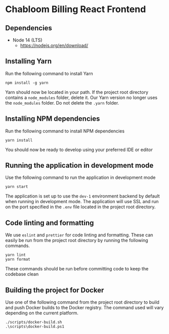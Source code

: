 # Chabloom Billing React Frontend

## Dependencies

* Node 14 (LTS)
    * https://nodejs.org/en/download/

## Installing Yarn

Run the following command to install Yarn

    npm install -g yarn

Yarn should now be located in your path. If the project root directory contains
a `node_modules` folder, delete it. Our Yarn version no longer uses the
`node_modules` folder. Do not delete the `.yarn` folder.

## Installing NPM dependencies

Run the following command to install NPM dependencies

    yarn install

You should now be ready to develop using your preferred IDE or editor

## Running the application in development mode

Use the following command to run the application in development mode

    yarn start

The application is set up to use the `dev-1` environment backend by default
when running in development mode. The application will use SSL and run on the
port specified in the `.env` file located in the project root directory.

## Code linting and formatting

We use `eslint` and `prettier` for code linting and formatting. These can
easily be run from the project root directory by running the following
commands.

    yarn lint
    yarn format

These commands should be run before committing code to keep the codebase clean

## Building the project for Docker

Use one of the following command from the project root directory to build and
push Docker builds to the Docker registry. The command used will vary depending
on the current platform.

    ./scripts/docker-build.sh
    .\scripts\docker-build.ps1

